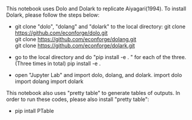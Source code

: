 This notebook uses Dolo and Dolark to replicate Aiyagari(1994). To install Dolark, please follow the steps below: 


* git clone "dolo", "dolang" and "dolark" to the local directory:
     git clone https://github.com/econforge/dolo.git  
     git clone https://github.com/econforge/dolang.git   
     git clone https://github.com/econforge/dolark.git    

* go to the local directory and do "pip install -e . " for each of the three. (Three times in total)
  pip install -e .   

* open "Jupyter Lab" and import dolo, dolang, and dolark. 
  import dolo 
  import dolang 
  import dolark 

This notebook also uses "pretty table" to generate tables of outputs. In order to run these codes, please also install "pretty table":  

* pip intall PTable